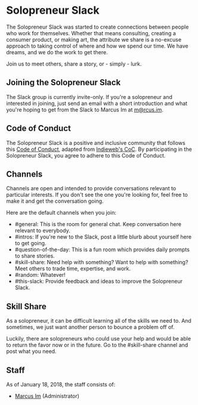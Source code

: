 # Solopreneur Slack

The Solopreneur Slack was started to create connections between people who work for themselves. Whether that means consulting, creating a consumer product, or making art, the attribute we share is a no-excuse approach to taking control of where and how we spend our time. We have dreams, and we do the work to get there.

Join us to meet others, share a story, or - simply - lurk.

## Joining the Solopreneur Slack
The Slack group is currently invite-only. If you're a solopreneur and interested in joining, just send an email with a short introduction and what you're hoping to get from the Slack to Marcus Im at [m@rcus.im](mailto:m@rcus.im).

## Code of Conduct
The Solopreneur Slack is a positive and inclusive community that follows this [Code of Conduct](code-of-conduct.md), adapted from [Indieweb's CoC](indieweb.org/code-of-conduct). By participating in the Solopreneur Slack, you agree to adhere to this Code of Conduct.

## Channels
Channels are open and intended to provide conversations relevant to particular interests. If you don't see the one you're looking for, feel free to make it and get the conversation going.

Here are the default channels when you join:

* #general: This is the room for general chat. Keep conversation here relevant to everybody.
* #intros: If you're new to the Slack, post a little blurb about yourself here to get going.
* #question-of-the-day: This is a fun room which provides daily prompts to share stories.
* #skill-share: Need help with something? Want to help with something? Meet others to trade time, expertise, and work.
* #random: Whatever!
* #this-slack: Provide feedback and ideas to improve the Solopreneur Slack.

## Skill Share
As a solopreneur, it can be difficult learning all of the skills we need to. And sometimes, we just want another person to bounce a problem off of.

Luckily, there are solopreneurs who could use your help and would be able to return the favor now or in the future. Go to the #skill-share channel and post what you need.

## Staff
As of January 18, 2018, the staff consists of:

* [Marcus Im](https://ma.rcus.im) (Administrator)



